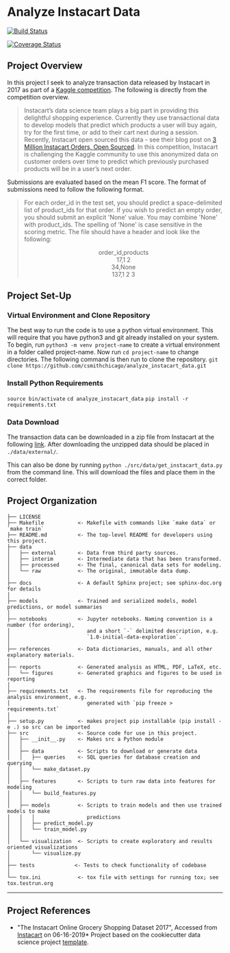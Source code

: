 Analyze Instacart Data
==============================

[![Build Status](https://travis-ci.org/csmithchicago/analyze_instacart_data.svg?branch=master)](https://travis-ci.org/csmithchicago/analyze_instacart_data)

[![Coverage Status](https://coveralls.io/repos/github/csmithchicago/analyze_instacart_data/badge.svg?branch=master)](https://coveralls.io/github/csmithchicago/analyze_instacart_data?branch=master)

Project Overview
------------

In this project I seek to analyze transaction data released by Instacart in 2017 as part of a [Kaggle competition](https://www.kaggle.com/c/instacart-market-basket-analysis/overview). The following is directly from the competition overview.

> Instacart’s data science team plays a big part in providing this delightful shopping experience. Currently they use transactional data to develop models that predict which products a user will buy again, try for the first time, or add to their cart next during a session. Recently, Instacart open sourced this data - see their blog post on [3 Million Instacart Orders, Open Sourced](https://tech.instacart.com/3-million-instacart-orders-open-sourced-d40d29ead6f2).
>In this competition, Instacart is challenging the Kaggle community to use this anonymized data on customer orders over time to predict which previously purchased products will be in a user’s next order. 

Submissions are evaluated based on the mean F1 score. The format of submissions need to follow the following format.

>For each order_id in the test set, you should predict a space-delimited list of product_ids for that order. If you wish to predict an empty order, you should submit an explicit 'None' value. You may combine 'None' with product_ids. The spelling of 'None' is case sensitive in the scoring metric. The file should have a header and look like the following:
>
>
><p style="text-align: center;">order_id,products<br/>17,1 2 <br/>34,None<br/>137,1 2 3</p>

Project Set-Up
------------

### Virtual Environment and Clone Repository

The best way to run the code is to use a python virtual environment. This will require that you have python3 and git already installed on your system. To begin, run `python3 -m venv project-name` to create a virtual environment in a folder called project-name. Now run `cd project-name` to change directories. The following command is then run to clone the repository.
`git clone https://github.com/csmithchicago/analyze_instacart_data.git`

### Install Python Requirements

`source bin/activate`
`cd analyze_instacart_data`
`pip install -r requirements.txt`

### Data Download

The transaction data can be downloaded in a zip file from Instacart at the following [link](https://www.instacart.com/datasets/grocery-shopping-2017). After downloading the unzipped data should be placed in `./data/external/`.

This can also be done by running `python ./src/data/get_instacart_data.py` from the command line. This will download the files and place them in the correct folder.

Project Organization
------------

    ├── LICENSE
    ├── Makefile           <- Makefile with commands like `make data` or `make train`
    ├── README.md          <- The top-level README for developers using this project.
    ├── data
    │   ├── external       <- Data from third party sources.
    │   ├── interim        <- Intermediate data that has been transformed.
    │   ├── processed      <- The final, canonical data sets for modeling.
    │   └── raw            <- The original, immutable data dump.
    │
    ├── docs               <- A default Sphinx project; see sphinx-doc.org for details
    │
    ├── models             <- Trained and serialized models, model predictions, or model summaries
    │
    ├── notebooks          <- Jupyter notebooks. Naming convention is a number (for ordering),
    │                         and a short `-` delimited description, e.g.
    │                         `1.0-initial-data-exploration`.
    │
    ├── references         <- Data dictionaries, manuals, and all other explanatory materials.
    │
    ├── reports            <- Generated analysis as HTML, PDF, LaTeX, etc.
    │   └── figures        <- Generated graphics and figures to be used in reporting
    │
    ├── requirements.txt   <- The requirements file for reproducing the analysis environment, e.g.
    │                         generated with `pip freeze > requirements.txt`
    │
    ├── setup.py           <- makes project pip installable (pip install -e .) so src can be imported
    ├── src                <- Source code for use in this project.
    │   ├── __init__.py    <- Makes src a Python module
    │   │
    │   ├── data           <- Scripts to download or generate data
    │   │   ├── queries    <- SQL queries for database creation and querying
    │   │   └── make_dataset.py
    │   │
    │   ├── features       <- Scripts to turn raw data into features for modeling
    │   │   └── build_features.py
    │   │
    │   ├── models         <- Scripts to train models and then use trained models to make
    │   │   │                 predictions
    │   │   ├── predict_model.py
    │   │   └── train_model.py
    │   │
    │   └── visualization  <- Scripts to create exploratory and results oriented visualizations
    │       └── visualize.py
    │
    ├── tests             <- Tests to check functionality of codebase
    │
    └── tox.ini            <- tox file with settings for running tox; see tox.testrun.org

--------

Project References
------------

* "The Instacart Online Grocery Shopping Dataset 2017", Accessed from [Instacart](https://www.instacart.com/datasets/grocery-shopping-2017) on 06-16-2019* Project based on the cookiecutter data science project [template](https://drivendata.github.io/cookiecutter-data-science/).
